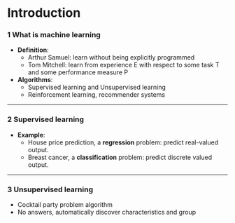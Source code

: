 # Introduction

### 1 What is machine learning

- **Definition**: 
  - Arthur Samuel: learn without being explicitly programmed
  - Tom Mitchell: learn from experience E with respect to some task T and some performance measure P
- **Algorithms**:
  - Supervised learning and Unsupervised learning
  - Reinforcement learning, recommender systems

------



### 2 Supervised learning

- **Example**:
  - House price prediction, a **regression** problem: predict real-valued output.
  - Breast cancer,  a **classification** problem: predict discrete valued output.

---



### 3 Unsupervised learning

- Cocktail party problem algorithm
- No answers, automatically discover characteristics and group

